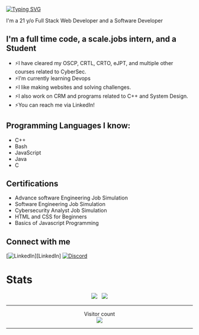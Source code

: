 [![Typing SVG](https://readme-typing-svg.herokuapp.com?color=13D3CB&size=22&vCenter=true&multiline=true&width=397&height=49&lines=Hey+there+%F0%9F%91%8B!+I'm+rira1403github)](https://git.io/typing-svg)

I'm a 21 y/o Full Stack Web Developer and a Software Developer

## I'm a full time code, a scale.jobs intern, and a Student

* ⚡I have cleared my OSCP, CRTL, CRTO, eJPT, and multiple other courses related to CyberSec.
* ⚡I'm currently learning Devops
* ⚡I like making websites and solving challenges.
* ⚡I also work on CRM and programs related to C++ and System Design.
* ⚡You can reach me via LinkedIn!

## Programming Languages I know:

* C++
* Bash
* JavaScript
* Java
* C

## Certifications 

* Advance software Engineering Job Simulation
* Software Engineering Job Simulation
* Cybersecurity Analyst Job Simulation
* HTML and CSS for Beginners
* Basics of Javascript Programming

## Connect with me

[![LinkedIn](assets/twitter-logo.png)][LinkedIn]
[![Discord](assets/discord-logo.png)][Discord]

# Stats 

<p align="center">
  <img src="https://github-readme-stats.vercel.app/api?username=cipher7&show_icons=true&theme=algolia" /> &nbsp;
  <img src="https://github-readme-streak-stats.herokuapp.com/?user=cipher7&theme=algolia&show_icons=true" />
<p>
  
---

<p align="center"> 
  Visitor count<br>
  <img src="https://profile-counter.glitch.me/Cipher7/count.svg" />
</p>

---
[Twitter]: https://twitter.com/xCipher007
[Discord]: https://discordapp.com/users/706779776349765722
